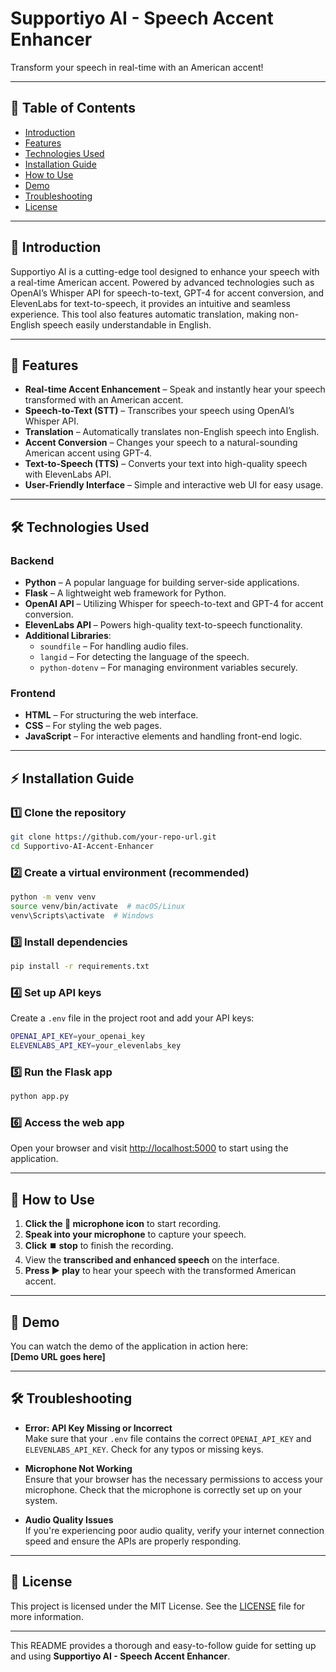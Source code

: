 # Supportiyo AI - Speech Accent Enhancer

Transform your speech in real-time with an American accent!

---

## 📖 Table of Contents
- [Introduction](#introduction)
- [Features](#features)
- [Technologies Used](#technologies-used)
- [Installation Guide](#installation-guide)
- [How to Use](#how-to-use)
- [Demo](#demo)
- [Troubleshooting](#troubleshooting)
- [License](#license)

---

## 📝 Introduction

Supportiyo AI is a cutting-edge tool designed to enhance your speech with a real-time American accent. Powered by advanced technologies such as OpenAI’s Whisper API for speech-to-text, GPT-4 for accent conversion, and ElevenLabs for text-to-speech, it provides an intuitive and seamless experience. This tool also features automatic translation, making non-English speech easily understandable in English.

---

## 🚀 Features

- **Real-time Accent Enhancement** – Speak and instantly hear your speech transformed with an American accent.
- **Speech-to-Text (STT)** – Transcribes your speech using OpenAI’s Whisper API.
- **Translation** – Automatically translates non-English speech into English.
- **Accent Conversion** – Changes your speech to a natural-sounding American accent using GPT-4.
- **Text-to-Speech (TTS)** – Converts your text into high-quality speech with ElevenLabs API.
- **User-Friendly Interface** – Simple and interactive web UI for easy usage.

---

## 🛠️ Technologies Used

### Backend
- **Python** – A popular language for building server-side applications.
- **Flask** – A lightweight web framework for Python.
- **OpenAI API** – Utilizing Whisper for speech-to-text and GPT-4 for accent conversion.
- **ElevenLabs API** – Powers high-quality text-to-speech functionality.
- **Additional Libraries**:
  - `soundfile` – For handling audio files.
  - `langid` – For detecting the language of the speech.
  - `python-dotenv` – For managing environment variables securely.

### Frontend
- **HTML** – For structuring the web interface.
- **CSS** – For styling the web pages.
- **JavaScript** – For interactive elements and handling front-end logic.

---

## ⚡ Installation Guide

### 1️⃣ Clone the repository
```bash
git clone https://github.com/your-repo-url.git
cd Supportivo-AI-Accent-Enhancer
```

### 2️⃣ Create a virtual environment (recommended)
```bash
python -m venv venv
source venv/bin/activate  # macOS/Linux
venv\Scripts\activate  # Windows
```

### 3️⃣ Install dependencies
```bash
pip install -r requirements.txt
```

### 4️⃣ Set up API keys
Create a `.env` file in the project root and add your API keys:
```bash
OPENAI_API_KEY=your_openai_key
ELEVENLABS_API_KEY=your_elevenlabs_key
```

### 5️⃣ Run the Flask app
```bash
python app.py
```

### 6️⃣ Access the web app
Open your browser and visit [http://localhost:5000](http://localhost:5000) to start using the application.

---

## 🎯 How to Use

1. **Click the 🎤 microphone icon** to start recording.
2. **Speak into your microphone** to capture your speech.
3. **Click ⏹️ stop** to finish the recording.
4. View the **transcribed and enhanced speech** on the interface.
5. **Press ▶️ play** to hear your speech with the transformed American accent.

---

## 🎥 Demo

You can watch the demo of the application in action here:  
**[Demo URL goes here]**

---

## 🛠️ Troubleshooting

- **Error: API Key Missing or Incorrect**  
  Make sure that your `.env` file contains the correct `OPENAI_API_KEY` and `ELEVENLABS_API_KEY`. Check for any typos or missing keys.

- **Microphone Not Working**  
  Ensure that your browser has the necessary permissions to access your microphone. Check that the microphone is correctly set up on your system.

- **Audio Quality Issues**  
  If you're experiencing poor audio quality, verify your internet connection speed and ensure the APIs are properly responding.

---

## 📝 License

This project is licensed under the MIT License. See the [LICENSE](LICENSE) file for more information.

--- 

This README provides a thorough and easy-to-follow guide for setting up and using **Supportiyo AI - Speech Accent Enhancer**.